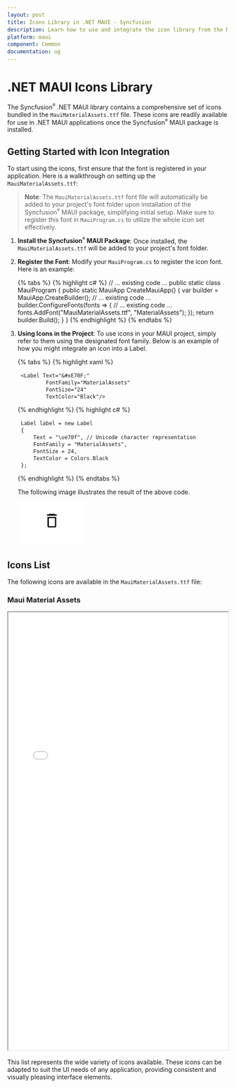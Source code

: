 ```yaml
---
layout: post
title: Icons Library in .NET MAUI - Syncfusion
description: Learn how to use and integrate the icon library from the MauiMaterialAssets.ttf file in Syncfusion .NET MAUI components.
platform: maui
component: Common
documentation: ug
---
```


# .NET MAUI Icons Library

The Syncfusion<sup style="font-size:70%">&reg;</sup> .NET MAUI library contains a comprehensive set of icons bundled in the `MauiMaterialAssets.ttf` file. These icons are readily available for use in .NET MAUI applications once the Syncfusion<sup style="font-size:70%">&reg;</sup> MAUI package is installed.

## Getting Started with Icon Integration

To start using the icons, first ensure that the font is registered in your application. Here is a walkthrough on setting up the `MauiMaterialAssets.ttf`:

> **Note**: The `MauiMaterialAssets.ttf` font file will automatically be added to your project's font folder upon installation of the Syncfusion<sup style="font-size:70%">&reg;</sup> MAUI package, simplifying initial setup. Make sure to register this font in `MauiProgram.cs` to utilize the whole icon set effectively.

1. **Install the Syncfusion<sup style="font-size:70%">&reg;</sup> MAUI Package**: Once installed, the `MauiMaterialAssets.ttf` will be added to your project's font folder.

2. **Register the Font**: Modify your `MauiProgram.cs` to register the icon font. Here is an example:

    {% tabs %}
    {% highlight c# %}
        // ... existing code ...
        public static class MauiProgram
        {
            public static MauiApp CreateMauiApp()
            {
                var builder = MauiApp.CreateBuilder();
                // ... existing code ...
                builder.ConfigureFonts(fonts =>
                {
                    // ... existing code ...
                    fonts.AddFont("MauiMaterialAssets.ttf", "MaterialAssets");
                });
                return builder.Build();
            }
        }
    {% endhighlight %}
    {% endtabs %}

3. **Using Icons in the Project**: To use icons in your MAUI project, simply refer to them using the designated font family. Below is an example of how you might integrate an icon into a Label.

    {% tabs %}
    {% highlight xaml %}

        <Label Text="&#xE70F;"
                FontFamily="MaterialAssets"
                FontSize="24"
                TextColor="Black"/>
            
    {% endhighlight %}
    {% highlight c# %}

        Label label = new Label
        {
            Text = "\ue70f", // Unicode character representation
            FontFamily = "MaterialAssets",
            FontSize = 24,
            TextColor = Colors.Black 
        };

    {% endhighlight %}
    {% endtabs %}

    The following image illustrates the result of the above code. 
    
    ![Delete Icon](images/delete_icon.png)

## Icons List

The following icons are available in the `MauiMaterialAssets.ttf` file:

### Maui Material Assets

<iframe src="fonts/demo.html" style="height:1000px;width:100%;"></iframe>

This list represents the wide variety of icons available. These icons can be adapted to suit the UI needs of any application, providing consistent and visually pleasing interface elements.

